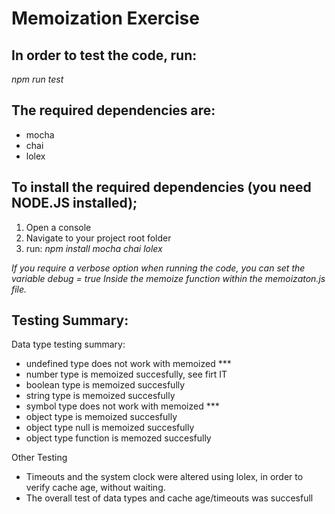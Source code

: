 # Memoization Exercise 

## In order to test the code, run:
*npm run test*

## The required dependencies are:
* mocha
* chai
* lolex

## To install the required dependencies (you need NODE.JS installed);
1. Open a console
1. Navigate to your project root folder
1. run: *npm install mocha chai lolex*

*If you require a verbose option when running the code, you can set the variable debug = true 
Inside the memoize function within the memoizaton.js file.*

## Testing Summary:

Data type testing summary:
* undefined type does not work with memoized   ***
* number type is memoized succesfully, see firt IT
* boolean type is memoized succesfully
* string type is memoized succesfully
* symbol type does not work with memoized      ***
* object type is memoized succesfully
* object type null is memoized succesfully
* object type function is memozed succesfully

Other Testing
* Timeouts and the system clock were altered using lolex, in order to verify cache age, without waiting.
* The overall test of data types and cache age/timeouts was succesfull
